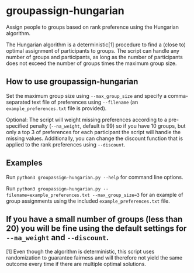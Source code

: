 # groupassign-hungarian
Assign people to groups based on rank preference using the Hungarian algorithm.

The Hungarian algorithm is a deterministic[1] procedure to find a (close to) optimal assignment of participants to groups. The script can handle any number of groups and participants, as long as the number of participants does not exceed the number of groups times the maximum group size.

## How to use groupassign-hungarian
Set the maximum group size using `--max_group_size` and specify a comma-separated text file of preferences using `--filename` (an `example_preferences.txt` file is provided).

Optional: The script will weight missing preferences according to a pre-specified penalty (`--na_weight`, default is 99) so if you have 10 groups, but only a top 3 of preferences for each participant the script will handle the missing values. Additionally, you can change the discount function that is applied to the rank preferences using `--discount`.

## Examples
Run `python3 groupassign-hungarian.py --help` for command line options.

Run `python3 groupassign-hungarian.py --filename=example_preferences.txt --max_group_size=3` for an example of group assignments using the included `example_preferences.txt` file.

If you have a small number of groups (less than 20) you will be fine using the default settings for `--na_weight` and `--discount`.
---
[1] Even though the algorithm is deterministic, this script uses randomization to guarantee fairness and will therefore not yield the same outcome every time if there are multiple optimal solutions.
